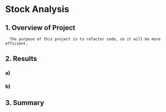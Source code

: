 # Stock Analysis
## 1. Overview of Project
      The purpose of this project is to refactor code, so it will be more efficient. 
## 2. Results
  ### a)
  
  ### b)
  
## 3. Summary
